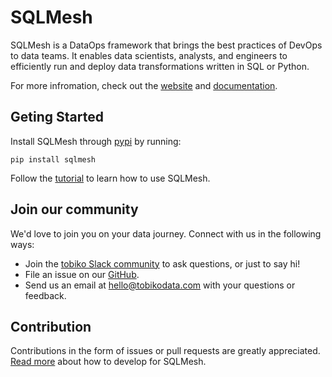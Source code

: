 # SQLMesh

SQLMesh is a DataOps framework that brings the best practices of DevOps to data teams. It enables data scientists, analysts, and engineers to efficiently run and deploy data transformations written in SQL or Python.

For more infromation, check out the [website](https://sqlmesh.com) and [documentation](https://tobikodata-inc-sqlmesh.readthedocs-hosted.com/en/latest/).

## Geting Started
Install SQLMesh through [pypi](https://pypi.org/project/sqlmesh/) by running:

```pip install sqlmesh```

Follow the [tutorial](https://tobikodata-inc-sqlmesh.readthedocs-hosted.com/en/latest/quick_start/) to learn how to use SQLMesh.

## Join our community
We'd love to join you on your data journey. Connect with us in the following ways:

* Join the [tobiko Slack community](https://join.slack.com/t/tobiko-data/shared_invite/zt-1je7o3xhd-C7~GuZTj0a8xz_uQbTJjHg) to ask questions, or just to say hi!
* File an issue on our [GitHub](https://github.com/TobikoData/sqlmesh/issues/new).
* Send us an email at [hello@tobikodata.com](hello@tobikodata.com) with your questions or feedback.

## Contribution
Contributions in the form of issues or pull requests are greatly appreciated. [Read more](https://tobikodata-inc-sqlmesh.readthedocs-hosted.com/en/latest/development/) about how to develop for SQLMesh.
